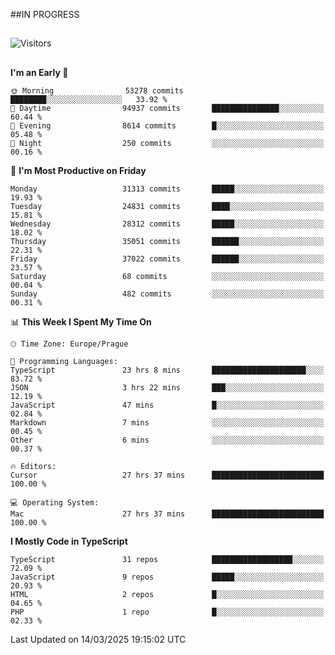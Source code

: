 ##IN PROGRESS
##
![Visitors](https://komarev.com/ghpvc/?username=petrbui&style=for-the-badge&label=Visitors+👀)



##
<!--
[![My GitHub stats](https://github-readme-stats.vercel.app/api?username=petrbui&theme=github_dark)](https://github.com/anuraghazra/github-readme-stats)

[![My wakatime stats](https://github-readme-stats.vercel.app/api/wakatime?username=petrbui&theme=github_dark)](https://github.com/anuraghazra/github-readme-stats)
-->
<!--START_SECTION:waka-->
**I'm an Early 🐤** 

```text
🌞 Morning                53278 commits       ████████░░░░░░░░░░░░░░░░░   33.92 % 
🌆 Daytime                94937 commits       ███████████████░░░░░░░░░░   60.44 % 
🌃 Evening                8614 commits        █░░░░░░░░░░░░░░░░░░░░░░░░   05.48 % 
🌙 Night                  250 commits         ░░░░░░░░░░░░░░░░░░░░░░░░░   00.16 % 
```
📅 **I'm Most Productive on Friday** 

```text
Monday                   31313 commits       █████░░░░░░░░░░░░░░░░░░░░   19.93 % 
Tuesday                  24831 commits       ████░░░░░░░░░░░░░░░░░░░░░   15.81 % 
Wednesday                28312 commits       █████░░░░░░░░░░░░░░░░░░░░   18.02 % 
Thursday                 35051 commits       ██████░░░░░░░░░░░░░░░░░░░   22.31 % 
Friday                   37022 commits       ██████░░░░░░░░░░░░░░░░░░░   23.57 % 
Saturday                 68 commits          ░░░░░░░░░░░░░░░░░░░░░░░░░   00.04 % 
Sunday                   482 commits         ░░░░░░░░░░░░░░░░░░░░░░░░░   00.31 % 
```


📊 **This Week I Spent My Time On** 

```text
🕑︎ Time Zone: Europe/Prague

💬 Programming Languages: 
TypeScript               23 hrs 8 mins       █████████████████████░░░░   83.72 % 
JSON                     3 hrs 22 mins       ███░░░░░░░░░░░░░░░░░░░░░░   12.19 % 
JavaScript               47 mins             █░░░░░░░░░░░░░░░░░░░░░░░░   02.84 % 
Markdown                 7 mins              ░░░░░░░░░░░░░░░░░░░░░░░░░   00.45 % 
Other                    6 mins              ░░░░░░░░░░░░░░░░░░░░░░░░░   00.37 % 

🔥 Editors: 
Cursor                   27 hrs 37 mins      █████████████████████████   100.00 % 

💻 Operating System: 
Mac                      27 hrs 37 mins      █████████████████████████   100.00 % 
```

**I Mostly Code in TypeScript** 

```text
TypeScript               31 repos            ██████████████████░░░░░░░   72.09 % 
JavaScript               9 repos             █████░░░░░░░░░░░░░░░░░░░░   20.93 % 
HTML                     2 repos             █░░░░░░░░░░░░░░░░░░░░░░░░   04.65 % 
PHP                      1 repo              █░░░░░░░░░░░░░░░░░░░░░░░░   02.33 % 
```




 Last Updated on 14/03/2025 19:15:02 UTC
<!--END_SECTION:waka-->
